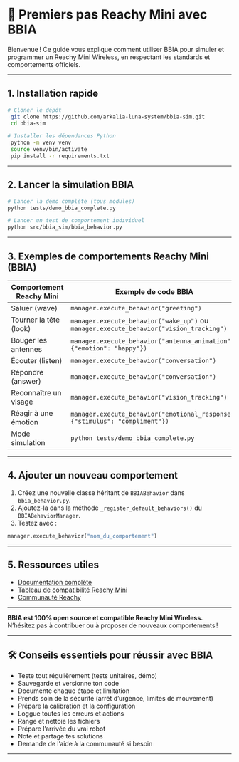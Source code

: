 # 🚀 Premiers pas Reachy Mini avec BBIA

Bienvenue ! Ce guide vous explique comment utiliser BBIA pour simuler et programmer un Reachy Mini Wireless, en respectant les standards et comportements officiels.

---

## 1. Installation rapide

```bash
# Cloner le dépôt
 git clone https://github.com/arkalia-luna-system/bbia-sim.git
 cd bbia-sim

# Installer les dépendances Python
 python -m venv venv
 source venv/bin/activate
 pip install -r requirements.txt
```

---

## 2. Lancer la simulation BBIA

```bash
# Lancer la démo complète (tous modules)
python tests/demo_bbia_complete.py

# Lancer un test de comportement individuel
python src/bbia_sim/bbia_behavior.py
```

---

## 3. Exemples de comportements Reachy Mini (BBIA)

| Comportement Reachy Mini | Exemple de code BBIA |
|-------------------------|----------------------|
| Saluer (wave)           | `manager.execute_behavior("greeting")` |
| Tourner la tête (look)  | `manager.execute_behavior("wake_up")` ou `manager.execute_behavior("vision_tracking")` |
| Bouger les antennes     | `manager.execute_behavior("antenna_animation", {"emotion": "happy"})` |
| Écouter (listen)        | `manager.execute_behavior("conversation")` |
| Répondre (answer)       | `manager.execute_behavior("conversation")` |
| Reconnaître un visage   | `manager.execute_behavior("vision_tracking")` |
| Réagir à une émotion    | `manager.execute_behavior("emotional_response", {"stimulus": "compliment"})` |
| Mode simulation         | `python tests/demo_bbia_complete.py` |

---

## 4. Ajouter un nouveau comportement

1. Créez une nouvelle classe héritant de `BBIABehavior` dans `bbia_behavior.py`.
2. Ajoutez-la dans la méthode `_register_default_behaviors()` du `BBIABehaviorManager`.
3. Testez avec :
```python
manager.execute_behavior("nom_du_comportement")
```

---

## 5. Ressources utiles
- [Documentation complète](📋_INDEX_DOCUMENTATION.md)
- [Tableau de compatibilité Reachy Mini](📋_ETAT_ACTUEL_FINAL.md)
- [Communauté Reachy](https://pollen-robotics.com/reachy)

---

**BBIA est 100% open source et compatible Reachy Mini Wireless.**
N’hésitez pas à contribuer ou à proposer de nouveaux comportements ! 

---

## 🛠️ Conseils essentiels pour réussir avec BBIA

- Teste tout régulièrement (tests unitaires, démo)
- Sauvegarde et versionne ton code
- Documente chaque étape et limitation
- Prends soin de la sécurité (arrêt d’urgence, limites de mouvement)
- Prépare la calibration et la configuration
- Loggue toutes les erreurs et actions
- Range et nettoie les fichiers
- Prépare l’arrivée du vrai robot
- Note et partage tes solutions
- Demande de l’aide à la communauté si besoin

--- 